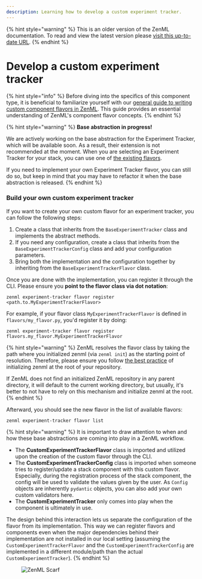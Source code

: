 ```yaml
---
description: Learning how to develop a custom experiment tracker.
---
```


{% hint style="warning" %}
This is an older version of the ZenML documentation. To read and view the latest version please [visit this up-to-date URL](https://docs.zenml.io).
{% endhint %}


# Develop a custom experiment tracker

{% hint style="info" %}
Before diving into the specifics of this component type, it is beneficial to familiarize yourself with our [general guide to writing custom component flavors in ZenML](https://docs.zenml.io/how-to/infrastructure-deployment/stack-deployment/implement-a-custom-stack-component). This guide provides an essential understanding of ZenML's component flavor concepts.
{% endhint %}

{% hint style="warning" %}
**Base abstraction in progress!**

We are actively working on the base abstraction for the Experiment Tracker, which will be available soon. As a result, their extension is not recommended at the moment. When you are selecting an Experiment Tracker for your stack, you can use one of [the existing flavors](./#experiment-tracker-flavors).

If you need to implement your own Experiment Tracker flavor, you can still do so, but keep in mind that you may have to refactor it when the base abstraction is released.
{% endhint %}

### Build your own custom experiment tracker

If you want to create your own custom flavor for an experiment tracker, you can follow the following steps:

1. Create a class that inherits from the `BaseExperimentTracker` class and implements the abstract methods.
2. If you need any configuration, create a class that inherits from the `BaseExperimentTrackerConfig` class and add your configuration parameters.
3. Bring both the implementation and the configuration together by inheriting from the `BaseExperimentTrackerFlavor` class.

Once you are done with the implementation, you can register it through the CLI. Please ensure you **point to the flavor class via dot notation**:

```shell
zenml experiment-tracker flavor register <path.to.MyExperimentTrackerFlavor>
```

For example, if your flavor class `MyExperimentTrackerFlavor` is defined in `flavors/my_flavor.py`, you'd register it by doing:

```shell
zenml experiment-tracker flavor register flavors.my_flavor.MyExperimentTrackerFlavor
```

{% hint style="warning" %}
ZenML resolves the flavor class by taking the path where you initialized zenml (via `zenml init`) as the starting point of resolution. Therefore, please ensure you follow [the best practice](https://docs.zenml.io/user-guides/best-practices/iac) of initializing zenml at the root of your repository.

If ZenML does not find an initialized ZenML repository in any parent directory, it will default to the current working directory, but usually, it's better to not have to rely on this mechanism and initialize zenml at the root.
{% endhint %}

Afterward, you should see the new flavor in the list of available flavors:

```shell
zenml experiment-tracker flavor list
```

{% hint style="warning" %}
It is important to draw attention to when and how these base abstractions are coming into play in a ZenML workflow.

* The **CustomExperimentTrackerFlavor** class is imported and utilized upon the creation of the custom flavor through the CLI.
* The **CustomExperimentTrackerConfig** class is imported when someone tries to register/update a stack component with this custom flavor. Especially, during the registration process of the stack component, the config will be used to validate the values given by the user. As `Config` objects are inherently `pydantic` objects, you can also add your own custom validators here.
* The **CustomExperimentTracker** only comes into play when the component is ultimately in use.

The design behind this interaction lets us separate the configuration of the flavor from its implementation. This way we can register flavors and components even when the major dependencies behind their implementation are not installed in our local setting (assuming the `CustomExperimentTrackerFlavor` and the `CustomExperimentTrackerConfig` are implemented in a different module/path than the actual `CustomExperimentTracker`).
{% endhint %}

<figure><img src="https://static.scarf.sh/a.png?x-pxid=f0b4f458-0a54-4fcd-aa95-d5ee424815bc" alt="ZenML Scarf"><figcaption></figcaption></figure>
